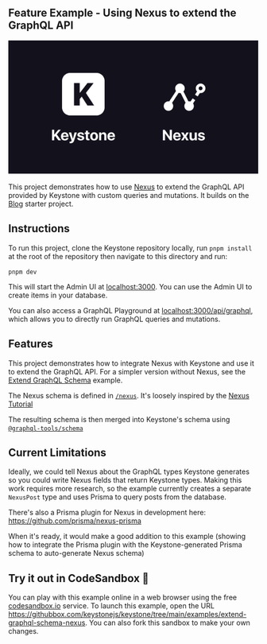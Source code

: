 ## Feature Example - Using Nexus to extend the GraphQL API

![KeystoneJS and Nexus logos](keystone-nexus.png)

This project demonstrates how to use [Nexus](https://nexusjs.org) to extend the GraphQL API provided by Keystone with custom queries and mutations. It builds on the [Blog](../blog) starter project.

## Instructions

To run this project, clone the Keystone repository locally, run `pnpm install` at the root of the repository then navigate to this directory and run:

```shell
pnpm dev
```

This will start the Admin UI at [localhost:3000](http://localhost:3000).
You can use the Admin UI to create items in your database.

You can also access a GraphQL Playground at [localhost:3000/api/graphql](http://localhost:3000/api/graphql), which allows you to directly run GraphQL queries and mutations.

## Features

This project demonstrates how to integrate Nexus with Keystone and use it to extend the GraphQL API. For a simpler version without Nexus, see the [Extend GraphQL Schema](../extend-graphql-schema) example.

The Nexus schema is defined in [`/nexus`](./nexus/index.ts). It's loosely inspired by the [Nexus Tutorial](https://nexusjs.org/docs/getting-started/tutorial/chapter-setup-and-first-query)

The resulting schema is then merged into Keystone's schema using [`@graphql-tools/schema`](https://www.graphql-tools.com/docs/schema-merging#getting-started)

## Current Limitations

Ideally, we could tell Nexus about the GraphQL types Keystone generates so you could write Nexus fields that return Keystone types. Making this work requires more research, so the example currently creates a separate `NexusPost` type and uses Prisma to query posts from the database.

There's also a Prisma plugin for Nexus in development here: <https://github.com/prisma/nexus-prisma>

When it's ready, it would make a good addition to this example (showing how to integrate the Prisma plugin with the Keystone-generated Prisma schema to auto-generate Nexus schema)

## Try it out in CodeSandbox 🧪

You can play with this example online in a web browser using the free [codesandbox.io](https://codesandbox.io/) service. To launch this example, open the URL <https://githubbox.com/keystonejs/keystone/tree/main/examples/extend-graphql-schema-nexus>. You can also fork this sandbox to make your own changes.
